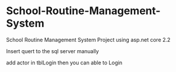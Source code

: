 # School-Routine-Management-System
School Routine Management System Project using asp.net core 2.2


Insert quert to the sql server manually  


add actor in tblLogin then you can able to Login
